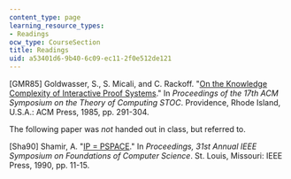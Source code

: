 ```yaml
---
content_type: page
learning_resource_types:
- Readings
ocw_type: CourseSection
title: Readings
uid: a53401d6-9b40-6c09-ec11-2f0e512de121
---
```


\[GMR85\] Goldwasser, S., S. Micali, and C. Rackoff. "[On the Knowledge Complexity of Interactive Proof Systems](http://portal.acm.org/citation.cfm?id=22145.22178&coll=portal&dl=ACM&CFID=7594934&CFTOKEN=13750577#FullText)." In _Proceedings of the 17th ACM Symposium on the Theory of Computing STOC_. Providence, Rhode Island, U.S.A.: ACM Press, 1985, pp. 291-304.

The following paper was _not_ handed out in class, but referred to.

\[Sha90\] Shamir, A. "[IP = PSPACE](http://portal.acm.org/citation.cfm?id=146585.146609&coll=portal&dl=ACM&idx=J401&part=journal&WantType=journal&title=Journal%20of%20the%20ACM%20(JACM)#FullText)." In _Proceedings, 31st Annual IEEE Symposium on Foundations of Computer Science_. St. Louis, Missouri: IEEE Press, 1990, pp. 11-15.